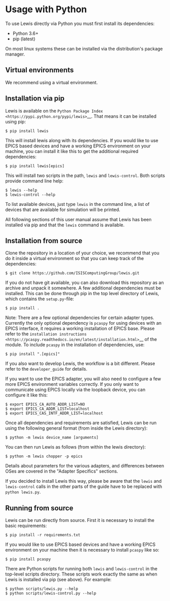 # Usage with Python
To use Lewis directly via Python you must first install its dependencies:

-  Python 3.6+
-  pip (latest)

On most linux systems these can be installed via the distribution's package manager.

## Virtual environments
We recommend using a virtual environment.

## Installation via pip
Lewis is available on the `Python Package Index <https://pypi.python.org/pypi/lewis>`__. That means
it can be installed using pip:
```
$ pip install lewis
```

This will install lewis along with its dependencies. If you would like to use EPICS based devices
and have a working EPICS environment on your machine, you can install it like this to get the
additional required dependencies:
```
$ pip install lewis[epics]
```

This will install two scripts in the path, ``lewis`` and ``lewis-control``. Both scripts provide
command line help:
```
$ lewis --help
$ lewis-control --help
```

To list available devices, just type ``lewis`` in the command line, a list of devices that are
available for simulation will be printed.

All following sections of this user manual assume that Lewis has been installed via pip and that
the ``lewis`` command is available.

## Installation from source
Clone the repository in a location of your choice, we recommend that you do it inside a virtual
environment so that you can keep track of the dependencies:
```
$ git clone https://github.com/ISISComputingGroup/lewis.git
```

If you do not have git available, you can
also download this repository as an archive and unpack it somewhere. A
few additional dependencies must be installed. This can be done through
pip in the top level directory of Lewis, which contains the ``setup.py``-file:
```
$ pip install .
```

Note: There are a few optional dependencies for certain adapter types. Currently the only
optional dependency is ``pcaspy`` for using devices with an EPICS interface, it requires a
working installation of EPICS base. Please refer to the `installation instructions
<https://pcaspy.readthedocs.io/en/latest/installation.html>`__ of the module.
To include ``pcaspy`` in the installation of dependencies, use:
```
$ pip install ".[epics]"
```

If you also want to develop Lewis, the workflow is a bit different. Please refer to the
`developer_guide` for details.

If you want to use the EPICS adapter, you will also need to configure a few more
EPICS environment variables correctly. If you only want to communicate
using EPICS locally via the loopback device, you can configure it like
this:
```
$ export EPICS_CA_AUTO_ADDR_LIST=NO
$ export EPICS_CA_ADDR_LIST=localhost
$ export EPICS_CAS_INTF_ADDR_LIST=localhost
```

Once all dependencies and requirements are satisfied, Lewis can be
run using the following general format (from inside the Lewis
directory):
```
$ python -m lewis device_name [arguments]
```

You can then run Lewis as follows (from within the lewis
directory):
```
$ python -m lewis chopper -p epics
```

Details about parameters for the various adapters, and differences
between OSes are covered in the "Adapter Specifics" sections.

If you decided to install Lewis this way, please be aware that the ``lewis`` and ``lewis-control``
calls in the other parts of the guide have to be replaced with ``python lewis.py``.

## Running from source
Lewis can be run directly from source. First it is necessary to install the basic requirements:
```
$ pip install -r requirements.txt
```

If you would like to use EPICS based devices
and have a working EPICS environment on your machine then it is necessary to install ``pcaspy`` like so:
```
$ pip install pcaspy
```

There are Python scripts for running both ``lewis`` and ``lewis-control`` in the top-level scripts directory.
These scripts work exactly the same as when Lewis is installed via pip (see above). For example:
```
$ python scripts/lewis.py --help
$ python scripts/lewis-control.py --help
```
